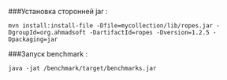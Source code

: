 ###Установка сторонней jar :
```
mvn install:install-file -Dfile=mycollection/lib/ropes.jar -DgroupId=org.ahmadsoft -DartifactId=ropes -Dversion=1.2.5 -Dpackaging=jar
```
###Запуск benchmark :
```
java -jat /benchmark/target/benchmarks.jar
```
